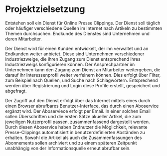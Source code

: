 # Projektzielsetzung

Entstehen soll ein Dienst für Online Presse Clippings. Der Dienst soll täglich oder häufiger verschiedene Quellen im Internet nach Artikeln zu bestimmten Themen durchsuchen. Endkunde des Dienstes sind Unternehmen und deren Mitarbeiter.

Der Dienst wird für einen Kunden entwickelt, der ihn verwaltet und an Endkunden weiter anbietet. Diese sind Unternehmen verschiedener Industriezweige, die ihren Zugang zum Dienst entsprechend ihres Industriezweigs konfigurieren können. Der Ansprechpartner im Unternehmen kann den Zugang zum Dienst an Mitarbeiter weitergeben, die darauf ihr Interessenprofil weiter verfeinern können. Dies erfolgt über Filter, zum Beispiel nach Quellen, und Suche nach Schlagwörtern. Entsprechend werden über Registrierung und Login diese Profile erstellt, gespeichert und abgefragt.

Der Zugriff auf den Dienst erfolgt über das Internet mittels eines durch einen Browser abrufbares Benutzer-Interface, das durch einen  Aboservice ergänzt wird. Der Aboserviece erfolgt per Email. In einer solchen Email sollen Überschriften und die ersten Sätze akueller Artikel, die zum jeweiligen Nutzerprofil passen, zusammenfassend dargestellt werden. Durch diesen Aboservice haben Endnutzer die Möglichkeit, relevante Presse-Clippings automatisiert in benutzerdefinierten Abständen zu erhalten. Sowohl die Artikel als auch die Zusammenfassungen des Abonnements sollen archiviert und zu einem späteren Zeitpunkt unabhängig von der Informationsquelle erneut abrufbar sein.
